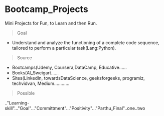 # Bootcamp_Projects
Mini Projects for Fun, to Learn and then Run.

> Goal
* Understand and analyze the functioning of a complete code sequence, tailored to perform a particular task(Lang:Python).

> Source
* Bootcamps(Udemy, Coursera,DataCamp, Educative......
* Books(Al_Sweigart......
* Sites(LinkedIn, towardsDataScience, geeksforgeeks, programiz, techvidvan, Medium............

>Possible

.."Learning-skill"..."Goal"..."Committment"..."Positivity"..."Parthu_Final"..one..two


